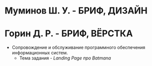 # Муминов Ш. У. - БРИФ, ДИЗАЙН
# Горин Д. Р. - БРИФ, ВЁРСТКА
- Сопровождение и обслуживание программного обеспечения информационных систем.
  - Тема задания - *Landing Page про Batmana*
